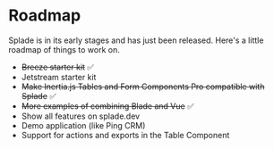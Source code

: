 # Roadmap

Splade is in its early stages and has just been released. Here's a little roadmap of things to work on.

* <del>Breeze starter kit</del> ✅
* Jetstream starter kit
* <del>Make Inertia.js Tables and Form Components Pro compatible with Splade</del> ✅
* <del>More examples of combining Blade and Vue</del> ✅
* Show all features on splade.dev
* Demo application (like Ping CRM)
* Support for actions and exports in the Table Component